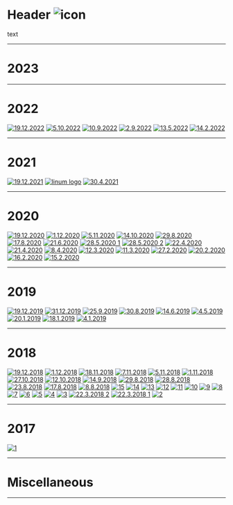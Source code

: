 # Header ![icon](https://cdn.discordapp.com/attachments/406052265963683840/944886384047583232/holat_ayleen-seraph_2x.png)

text

---

# 2023

---

# 2022

[![19.12.2022](https://cdn.discordapp.com/attachments/1125344824401342529/1125396809926332516/image.png)](https://twitter.com/Ayleen_Seraph/status/1604856173630570501?s=20)
[![5.10.2022](https://cdn.discordapp.com/attachments/1125344824401342529/1125397766730952784/image.png)](https://twitter.com/Ayleen_Seraph/status/1577683561632628736?s=20)
[![10.9.2022](https://cdn.discordapp.com/attachments/1125344824401342529/1125398638311522424/image.png)](https://twitter.com/Ayleen_Seraph/status/1568446191842516993?s=20)
[![2.9.2022](https://cdn.discordapp.com/attachments/1125344824401342529/1125428434491953172/image.png)](https://cdn.discordapp.com/attachments/1125344824401342529/1125428434064125962/wake_up_halat_.png)
[![13.5.2022](https://media.discordapp.net/attachments/1125344824401342529/1125401696307253368/image.png)](https://twitter.com/Ayleen_Seraph/status/1524797124482940929?s=20)
[![14.2.2022](https://cdn.discordapp.com/attachments/1125344824401342529/1125872970313769083/image.png)](https://cdn.discordapp.com/attachments/1125344824401342529/1125872970057908376/halat_bunny_1402.png)

---

# 2021

[![19.12.2021](https://media.discordapp.net/attachments/1125344824401342529/1125404571737538600/image.png)](https://twitter.com/Ayleen_Seraph/status/1472629474021806089?s=20)
[![linum logo](https://media.discordapp.net/attachments/1125344824401342529/1125423814239584256/linum128.png)](https://media.discordapp.net/attachments/1125344824401342529/1125423814239584256/linum128.png)
[![30.4.2021](https://media.discordapp.net/attachments/1125344824401342529/1125419052530139217/image.png)](https://twitter.com/Ayleen_Seraph/status/1387897757403385856)

---

# 2020

[![19.12.2020](https://media.discordapp.net/attachments/1125344824401342529/1125422066871582720/image.png)](https://twitter.com/Ayleen_Seraph/status/1340311049141161987?s=20)
[![1.12.2020](https://media.discordapp.net/attachments/1125344824401342529/1125425352412495872/image.png)](https://twitter.com/Ayleen_Seraph/status/1333465598135775235)
[![5.11.2020](https://cdn.discordapp.com/attachments/1125344824401342529/1125425729811783720/image.png)](https://twitter.com/Ayleen_Seraph/status/1324122622641266695)
[![14.10.2020](https://cdn.discordapp.com/attachments/1125344824401342529/1125873313357500416/image.png)](https://cdn.discordapp.com/attachments/1125344824401342529/1125873313055518820/unknown.png)
[![29.8.2020](https://cdn.discordapp.com/attachments/1125344824401342529/1125429407989907528/image.png)](https://cdn.discordapp.com/attachments/1125344824401342529/1125429407524335726/halatt_2808.png)
[![17.8.2020](https://cdn.discordapp.com/attachments/1125344824401342529/1125430129808646196/image.png)](https://cdn.discordapp.com/attachments/1125344824401342529/1125430129380835478/Screenshot_2020-08-17-07-40-10-118_com.png)
[![21.6.2020](https://cdn.discordapp.com/attachments/1125344824401342529/1125430620806467604/image.png)](https://cdn.discordapp.com/attachments/1125344824401342529/1125430620244414586/unknown.png)
[![28.5.2020 1](https://media.discordapp.net/attachments/1125344824401342529/1125426631243206746/image.png)](https://twitter.com/Ayleen_Seraph/status/1265966035548733440)
[![28.5.2020 2](https://media.discordapp.net/attachments/1125344824401342529/1125426631465521313/image.png)](https://twitter.com/Ayleen_Seraph/status/1265966035548733440)
[![22.4.2020](https://cdn.discordapp.com/attachments/1125344824401342529/1125431207329538048/image.png)](https://cdn.discordapp.com/attachments/1125344824401342529/1125431206889148527/halat_ayleen_2204.png)
[![21.4.2020](https://cdn.discordapp.com/attachments/1125344824401342529/1125431794985078804/image.png)](https://cdn.discordapp.com/attachments/1125344824401342529/1125431794574045314/unknown1.png)
[![8.4.2020](https://cdn.discordapp.com/attachments/1125344824401342529/1125432584726397099/image.png)](https://cdn.discordapp.com/attachments/1125344824401342529/1125432584265019392/halat_uwu_0704_5.png)
[![12.3.2020](https://media.discordapp.net/attachments/1125344824401342529/1125427182265712670/image.png)](https://twitter.com/Ayleen_Seraph/status/1237794615777996800)
[![11.3.2020](https://cdn.discordapp.com/attachments/1125344824401342529/1125433894834012160/image.png)](https://cdn.discordapp.com/attachments/1125344824401342529/1125433894406205571/h1-.gif)
[![27.2.2020](https://cdn.discordapp.com/attachments/1125344824401342529/1125435569305038978/image.png)](https://cdn.discordapp.com/attachments/1125344824401342529/1125435568914976848/ayleen_halat_sketch_2702_2020.png)
[![20.2.2020](https://cdn.discordapp.com/attachments/1125344824401342529/1125892986899812512/image.png)](https://cdn.discordapp.com/attachments/1125344824401342529/1125892986715246762/halatdab.png)
[![16.2.2020](https://cdn.discordapp.com/attachments/1125344824401342529/1125435926613594122/image.png)](https://cdn.discordapp.com/attachments/1125344824401342529/1125435926206742598/unknown2.png)
[![15.2.2020](https://cdn.discordapp.com/attachments/1125344824401342529/1125436475438276708/image.png)](https://cdn.discordapp.com/attachments/1125344824401342529/1125436475153055905/unknown_7_2020.png)

---

# 2019

[![19.12.2019](https://media.discordapp.net/attachments/1125344824401342529/1125422966696575056/image.png)](https://twitter.com/Ayleen_Seraph/status/1208020827469430784)
[![31.12.2019](https://media.discordapp.net/attachments/1125344824401342529/1125426125355614268/image.png)](https://twitter.com/Ayleen_Seraph/status/1211849334339383297)
[![25.9.2019](https://cdn.discordapp.com/attachments/1125344824401342529/1125437710308475052/image.png)](https://cdn.discordapp.com/attachments/1125344824401342529/1125437709947773058/halat_and_cat-.png)
[![30.8.2019](https://cdn.discordapp.com/attachments/1125344824401342529/1125438232113446952/image.png)](https://cdn.discordapp.com/attachments/1125344824401342529/1125438231706615838/halat_animu_eyes.png)
[![14.6.2019](https://cdn.discordapp.com/attachments/1125344824401342529/1125438651292197047/image.png)](https://cdn.discordapp.com/attachments/1125344824401342529/1125438650939883590/halat_1106.png)
[![4.5.2019](https://media.discordapp.net/attachments/1125344824401342529/1125427182626427020/image.png)](https://twitter.com/Ayleen_Seraph/status/1237794615777996800)
[![20.1.2019](https://cdn.discordapp.com/attachments/1125344824401342529/1125440279755898920/image.png)](https://cdn.discordapp.com/attachments/1125344824401342529/1125440279185477712/green_greens_2001_--2.png)
[![18.1.2019](https://cdn.discordapp.com/attachments/1125344824401342529/1125440552872194079/image.png)](https://cdn.discordapp.com/attachments/1125344824401342529/1125440552284983376/eye_1801.png)
[![4.1.2019](https://cdn.discordapp.com/attachments/1125344824401342529/1125440936411926558/image.png)](https://cdn.discordapp.com/attachments/1125344824401342529/1125440933832433806/unknown.png)

---

# 2018

[![19.12.2018](https://cdn.discordapp.com/attachments/1125344824401342529/1125892656153767996/image.png)](https://cdn.discordapp.com/attachments/1125344824401342529/1125892655423967314/halatolor_and_marxayleen19122018.png)
[![1.12.2018](https://cdn.discordapp.com/attachments/1125344824401342529/1125892211100360835/image.png)](https://cdn.discordapp.com/attachments/1125344824401342529/1125892210722881646/t-shirts.png)
[![18.11.2018](https://cdn.discordapp.com/attachments/1125344824401342529/1125891568038064308/image.png)](https://cdn.discordapp.com/attachments/1125344824401342529/1125891567803191416/halat_chao_sprite.png)
[![7.11.2018](https://cdn.discordapp.com/attachments/1125344824401342529/1125891665958293544/image.png)](https://cdn.discordapp.com/attachments/1125344824401342529/1125891665698242624/halatolor_sprite.png)
[![5.11.2018](https://cdn.discordapp.com/attachments/1125344824401342529/1125890411748139068/image.png)](https://cdn.discordapp.com/attachments/1125344824401342529/1125890411244818512/hugs_0411_2018.png)
[![1.11.2018](https://cdn.discordapp.com/attachments/1125344824401342529/1125890133439299595/image.png)](https://cdn.discordapp.com/attachments/1125344824401342529/1125890132969529446/haralsei---.png)
[![27.10.2018](https://cdn.discordapp.com/attachments/1125344824401342529/1125889889540513854/image.png)](https://cdn.discordapp.com/attachments/1125344824401342529/1125889889334984775/unknown-21_2018.png)
[![12.10.2018](https://cdn.discordapp.com/attachments/1125344824401342529/1125889593649147994/image.png)](https://cdn.discordapp.com/attachments/1125344824401342529/1125889593225531442/kirbyleen_and_bandana_halattle_dee2018.png)
[![14.9.2018](https://cdn.discordapp.com/attachments/1125344824401342529/1125889018459070544/image.png)](https://cdn.discordapp.com/attachments/1125344824401342529/1125889018060615750/green_greens_1409_2018.png)
[![29.8.2018](https://cdn.discordapp.com/attachments/1125344824401342529/1125888747494445167/image.png)](https://cdn.discordapp.com/attachments/1125344824401342529/1125888747066638336/kirby_oc_2908_2018.png)
[![28.8.2018](https://cdn.discordapp.com/attachments/1125344824401342529/1125888558926921778/image.png)](https://cdn.discordapp.com/attachments/1125344824401342529/1125888558549450783/kirby_oc_maybe_2018.png)
[![23.8.2018](https://cdn.discordapp.com/attachments/1125344824401342529/1125888010140012575/image.png)](https://cdn.discordapp.com/attachments/1125344824401342529/1125888009577971802/halat_2308_2018.png)
[![17.8.2018](https://cdn.discordapp.com/attachments/1125344824401342529/1125887727561347183/image.png)](https://cdn.discordapp.com/attachments/1125344824401342529/1125887726948995142/holatolor2018.png)
[![8.8.2018](https://cdn.discordapp.com/attachments/1125344824401342529/1125886593442521198/image.png)](https://cdn.discordapp.com/attachments/1125344824401342529/1125886592763035688/holat_maido_2018.png)
[![15](https://cdn.discordapp.com/attachments/1125344824401342529/1125886150507245619/image.png)](https://cdn.discordapp.com/attachments/1125344824401342529/1125886150062645278/green3107_2018.png)
[![14](https://cdn.discordapp.com/attachments/1125344824401342529/1125885886266097735/image.png)](https://cdn.discordapp.com/attachments/1125344824401342529/1125885885947322378/halatik_2018.png)
[![13](https://cdn.discordapp.com/attachments/1125344824401342529/1125885690916384829/image.png)](https://cdn.discordapp.com/attachments/1125344824401342529/1125885690408869969/sleep_kirby_holat_2018.png)
[![12](https://cdn.discordapp.com/attachments/1125344824401342529/1125885357288870009/image.png)](https://cdn.discordapp.com/attachments/1125344824401342529/1125885356949123162/holat_eevee-2018.png)
[![11](https://cdn.discordapp.com/attachments/1125344824401342529/1125885112257622176/image.png)](https://cdn.discordapp.com/attachments/1125344824401342529/1125885111825604688/halat_kirby_mirror.png)
[![10](https://cdn.discordapp.com/attachments/1125344824401342529/1125884823404281926/image.png)](https://cdn.discordapp.com/attachments/1125344824401342529/1125884823022608384/halat_and_kirby_0806_2018.png)
[![9](https://cdn.discordapp.com/attachments/1125344824401342529/1125884541215719484/image.png)](https://cdn.discordapp.com/attachments/1125344824401342529/1125884540695629875/holat_madotsuki_r63-.png)
[![8](https://cdn.discordapp.com/attachments/1125344824401342529/1125884201942654986/image.png)](https://cdn.discordapp.com/attachments/1125344824401342529/1125884201670017124/h_copy.png)
[![7](https://cdn.discordapp.com/attachments/1125344824401342529/1125883970924585051/image.png)](https://cdn.discordapp.com/attachments/1125344824401342529/1125883970635173889/cute_halat4.png)
[![6](https://cdn.discordapp.com/attachments/1125344824401342529/1125878156935573684/image.png)](https://cdn.discordapp.com/attachments/1125344824401342529/1125878156692299816/sakura_halat.png)
[![5](https://cdn.discordapp.com/attachments/1125344824401342529/1125877889502552126/image.png)](https://cdn.discordapp.com/attachments/1125344824401342529/1125877889196376165/tumblrboi_copy.png)
[![4](https://cdn.discordapp.com/attachments/1125344824401342529/1125877524128337952/image.png)](https://cdn.discordapp.com/attachments/1125344824401342529/1125877523859910756/unknown2018.png)
[![3](https://cdn.discordapp.com/attachments/1125344824401342529/1125877177292955678/image.png)](https://cdn.discordapp.com/attachments/1125344824401342529/1125877177032900718/unknown-25.png)
[![22.3.2018 2](https://cdn.discordapp.com/attachments/1125344824401342529/1125896101850001569/image.png)](https://cdn.discordapp.com/attachments/1125344824401342529/1125896101501866004/fastholat.gif)
[![22.3.2018 1](https://cdn.discordapp.com/attachments/1125344824401342529/1125896052445290607/image.png)](https://cdn.discordapp.com/attachments/1125344824401342529/1125896052046835723/holatstol.gif)
[![2](https://cdn.discordapp.com/attachments/1125344824401342529/1125876986674413678/image.png)](https://cdn.discordapp.com/attachments/1125344824401342529/1125876986401804318/mini_halat.png)

---

# 2017

[![1](https://cdn.discordapp.com/attachments/1125344824401342529/1125876791488294912/image.png)](https://cdn.discordapp.com/attachments/1125344824401342529/1125876791085645844/halat.png)

---

# Miscellaneous

---